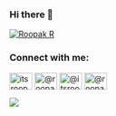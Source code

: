 ### Hi there 👋


<p align="left"> <a href="https://twitter.com/itsroopakr" target="blank"><img src="https://img.shields.io/twitter/follow/itsroopakr?logo=twitter&style=for-the-badge" alt="Roopak R" /></a> </p>


<h3 align="left">Connect with me:</h3>
<p align="left">
<a href="https://twitter.com/itsroopakr" target="blank"><img align="center" src="https://raw.githubusercontent.com/rahuldkjain/github-profile-readme-generator/master/src/images/icons/Social/twitter.svg" alt="itsroopakr" height="30" width="40" /></a>
<a href="https://www.linkedin.com/in/roopak-r/" target="blank"><img align="center" src="https://raw.githubusercontent.com/rahuldkjain/github-profile-readme-generator/master/src/images/icons/Social/linked-in-alt.svg" alt="@roopak-r" height="30" width="40" /></a>
<a href="https://www.facebook.com/itsroopakr/" target="blank"><img align="center" src="https://raw.githubusercontent.com/rahuldkjain/github-profile-readme-generator/master/src/images/icons/Social/facebook.svg" alt="@itsroopakr" height="30" width="40" /></a>
<a href="https://www.instagram.com/roopakr_/" target="blank"><img align="center" src="https://raw.githubusercontent.com/rahuldkjain/github-profile-readme-generator/master/src/images/icons/Social/instagram.svg" alt="@roopakr_" height="30" width="40" /></a>
</p>
<img src="https://github-readme-stats.vercel.app/api?username=roopak-r&&show_icons=true&title_color=ffffff&icon_color=bb2acf&text_color=daf7dc&bg_color=151515">

